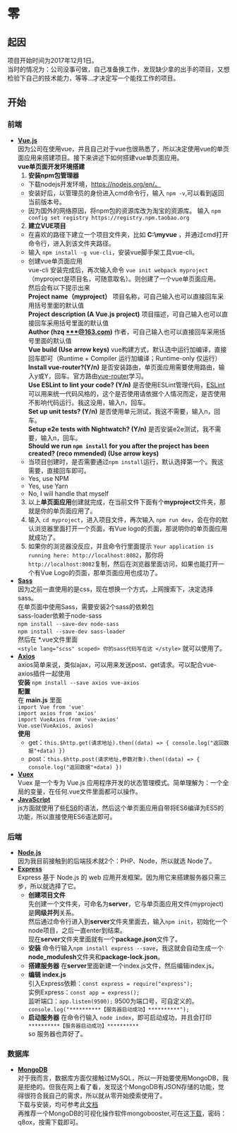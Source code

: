 # 零
## 起因
项目开始时间为2017年12月1日。<br>
当时的情况为：公司没事可做，自己准备换工作，发现缺少拿的出手的项目，又想检验下自己的技术能力，等等...才决定写一个能找工作的项目。
## 开始
### 前端
* **[Vue.js](https://cn.vuejs.org/v2/guide/)**<br>
因为公司在使用vue，并且自己对于vue也很熟悉了，所以决定使用vue的单页面应用来搭建项目。接下来讲述下如何搭建vue单页面应用。<br>
**vue单页面开发环境搭建**
    1. **安装npm包管理器**
    * 下载nodejs开发环境，https://nodejs.org/en/。
    * 安装好后，以管理员的身份进入cmd命令行，输入 `npm -v`,可以看到返回当前版本号。
    * 因为国外的网络原因，将npm包的资源库改为淘宝的资源库。
    输入 `npm config set registry https://registry.npm.taobao.org`
    2. **建立VUE项目**
    * 在喜欢的路径下建立一个项目文件夹，比如 **C:\myvue** ，并通过cmd打开命令行，进入到该文件夹路径。
    * 输入 `npm install -g vue-cli`，安装vue脚手架工具vue-cli。
    * 创建vue单页面应用<br>
    vue-cli 安装完成后，再次输入命令 `vue init webpack myproject`（myproject是项目名，可随意取名）。则创建了一个vue单页面应用。<br>
    然后会有以下提示出来<br>
        **Project name（myproject）** 项目名称，可自己输入也可以直接回车采用括号里面的默认值<br>
    **Project description (A Vue.js project)** 项目描述，可自己输入也可以直接回车采用括号里面的默认值<br>
    **Author (hzq <***@163.com>)** 作者，可自己输入也可以直接回车采用括号里面的默认值<br>
    **Vue build (Use arrow keys)**
    vue构建方式，默认选中运行加编译，直接回车即可（Runtime + Compiler 运行加编译；Runtime-only 仅运行）       
    **Install vue-router?(Y/n)** 是否安装路由，单页面应用需要使用路由，输入y或Y，回车。官方路由[vue-router](https://router.vuejs.org/zh-cn/)学习。<br>
    **Use ESLint to lint your code? (Y/n)** 是否使用ESLint管理代码，[ESLint](http://eslint.cn/)可以用来统一代码风格的，这个是否使用请依据个人情况而定，是否使用不影响代码运行。我这没用，输入n，回车。<br>
    **Set up unit tests? (Y/n)** 是否使用单元测试，我这不需要，输入n，回车。<br>
    **Setup e2e tests with Nightwatch? (Y/n)** 是否安装e2e测试，我不需要，输入n，回车。<br>
    **Should we run `npm install` for you after the project has been created? (reco
mmended) (Use arrow keys)** <br>
    * 当项目创建时，是否需要通过`npm install`运行，默认选择第一个。我这需要，直接回车即可。
    * Yes, use NPM
    * Yes, use Yarn
    * No, I will handle that myself
    3. 以上**单页面应用**创建就完成，在当前文件下面有个**myproject**文件夹，那就是你的单页面应用了。
    4. 输入 `cd myproject`，进入项目文件，再次输入 `npm run dev`，会在你的默认浏览器里面打开一个页面，有Vue logo的页面，那说明你的单页面应用就成功了。
    5. 如果你的浏览器没反应，并且命令行里面提示 `Your application is running here: http://localhost:8082`，那你将 `http://localhost:8082`复制，然后在浏览器里面访问，如果也能打开一个有Vue Logo的页面，那单页面应用也成功了。
* **[Sass](https://www.sass.hk/)**<br>
因为之前一直使用的是css，现在想换一个方式，上网搜索下，决定选择sass。<br>
在单页面中使用Sass，需要安装2个sass的依赖包<br>sass-loader依赖于node-sass<br> 
`npm install --save-dev node-sass`<br> 
`npm install --save-dev sass-loader` <br> 
然后在 *.vue文件里面<br>
`<style lang="scss" scoped> 你的sass代码写在这 </style>`
就可以使用了。
* **[Axios](https://www.kancloud.cn/yunye/axios/234845)**<br>
axios简单来说，类似ajax，可以用来发送post、get请求。可以配合vue-axios插件一起使用<br>
**安装**  `npm install --save axios vue-axios`<br>
**配置**  <br>
在 **main.js** 里面<br>
`import Vue from 'vue'`<br>
`import axios from 'axios'`<br>
`import VueAxios from 'vue-axios'`<br>
`Vue.use(VueAxios, axios) `<br>
**使用**
    * get：`this.$http.get(请求地址).then((data) => {
    console.log("返回数据"+data)
    })`
    * post：`this.$http.post(请求地址,参数对象).then((data) => {
    console.log("返回数据"+data)
    })`
* **[Vuex](https://vuex.vuejs.org/zh-cn/intro.html)**<br>
Vuex 是一个专为 Vue.js 应用程序开发的状态管理模式。简单理解为：一个全局的变量，在任何.vue文件里面都可以操作。
* **[JavaScript](http://www.w3school.com.cn/js/)**<br>
js方面就使用了些[ES6](http://es6.ruanyifeng.com/)的语法，然后这个单页面应用自带将ES6编译为ES5的功能，所以直接使用ES6语法即可。
### 后端
* **[Node.js](https://nodejs.org/zh-cn/)**<br>
因为我目前接触到的后端技术就2个：PHP、Node，所以就选 Node了。
* **[Express](http://www.expressjs.com.cn/)**<br>
Express 基于 Node.js 的 web 应用开发框架。因为用它来搭建服务器只需三步，所以就选择了它。<br>    
    * **创建项目文件**<br>
    先创建一个文件夹，可命名为**server**，它与单页面应用文件(myproject)是**同级并列**关系。<br>
    然后通过命令行进入到**server**文件夹里面去，输入`npm init`，初始化一个node项目，之后一直enter到结束。<br>
    现在**server**文件夹里面就有一个**package.json**文件了。
    * **安装** 命令行输入`npm install express --save`，我这就会自动生成一个**node_modulesh**文件夹和**package-lock.json**。
    * **搭建服务器** 在**server**里面新建一个index.js文件，然后编辑index.js。
    * **编辑 index.js**<br>
    引入Express依赖：`const express = require("express");`<br>
    实例Express：`const app = express();`<br>
    监听端口：`app.listen(9500);` 9500为端口号，可自定义的。<br>
    `console.log("**********【服务器启动成功】**********");`<br>
    * **启动服务器** 在命令行输入 `node index`，即可启动成功，并且会打印 `**********【服务器启动成功】**********`<br>
    so 服务器也弄好了。
### 数据库
* **[MongoDB](http://www.runoob.com/mongodb/mongodb-tutorial.html)**<br>
对于我而言，数据库方面仅接触过MySQL，所以一开始要使用MongoDB，我是拒绝的。但我在网上看了看，发现这个MongoDB有JSON存储的功能，觉得很符合我自己的需求，所以就从零开始摸索使用了。<br>
下载与安装，均可参考此[文档](http://blog.csdn.net/sophie_u/article/details/53088891)<br>
再推荐一个MongoDB的可视化操作软件mongobooster,可在这[下载](https://pan.baidu.com/s/1dEUUyCL)，密码：q8ox，按需下载即可。

